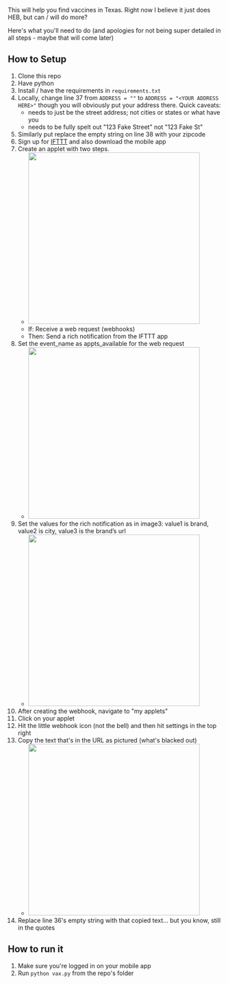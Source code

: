 This will help you find vaccines in Texas. Right now I believe it just does HEB, but can / will do more?

Here's what you'll need to do (and apologies for not being super detailed in all steps - maybe that will come later)

## How to Setup
1. Clone this repo
2. Have python
3. Install / have the requirements in `requirements.txt`
4. Locally, change line 37 from `ADDRESS = ""` to `ADDRESS = "<YOUR ADDRESS HERE>"` though you will obviously put your address there. Quick caveats:
    * needs to just be the street address; not cities or states or what have you
    * needs to be fully spelt out "123 Fake Street" not "123 Fake St"
5. Similarly put replace the empty string on line 38 with your zipcode
6. Sign up for [IFTTT](https://ifttt.com/) and also download the mobile app
7. Create an applet with two steps. 
    * <img width=400 src="https://user-images.githubusercontent.com/13944198/110836281-7cadba00-8265-11eb-82dc-1a6779c84f6f.png">
    * If: Receive a web request (webhooks)
    * Then: Send a rich notification from the IFTTT app
8. Set the event_name as appts_available for the web request
    * <img width=400 src="https://user-images.githubusercontent.com/13944198/110836446-abc42b80-8265-11eb-940f-b30f9f0a822c.png">
10. Set the values for the rich notification as in image3: value1 is brand, value2 is city, value3 is the brand’s url
    * <img width=400 src="https://user-images.githubusercontent.com/13944198/110836459-b1ba0c80-8265-11eb-9a9d-9f643625b1af.png">
11. After creating the webhook, navigate to "my applets"
12. Click on your applet
13. Hit the little webhook icon (not the bell) and then hit settings in the top right
14. Copy the text that's in the URL as pictured (what's blacked out)
    * <img width=400 src="https://user-images.githubusercontent.com/13944198/110836849-268d4680-8266-11eb-8d64-a76c54cdc3f1.jpg">
15. Replace line 36's empty string with that copied text... but you know, still in the quotes

## How to run it
1. Make sure you're logged in on your mobile app
2. Run `python vax.py` from the repo's folder
